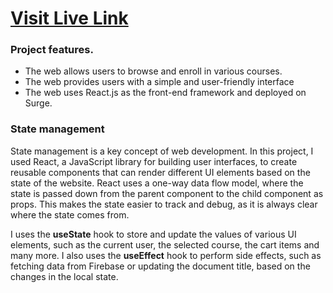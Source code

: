 # [Visit Live Link](http://course-registration.b8a7.surge.sh/)

### Project features.
- The web allows users to browse and enroll in various courses.
- The web provides users with a simple and user-friendly interface
- The web uses React.js as the front-end framework and deployed on Surge.


### State management

State management is a key concept of web development. In this project, I used React, a JavaScript library for building user interfaces, to create reusable components that can render different UI elements based on the state of the website. React uses a one-way data flow model, where the state is passed down from the parent component to the child component as props. This makes the state easier to track and debug, as it is always clear where the state comes from.

I uses the **useState** hook to store and update the values of various UI elements, such as the current user, the selected course, the cart items and many more. I also uses the **useEffect** hook to perform side effects, such as fetching data from Firebase or updating the document title, based on the changes in the local state.